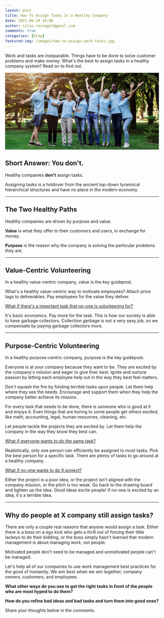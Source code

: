 ```yaml
---
layout: post
title: How To Assign Tasks In a Healthy Company
date: 2021-06-29 10:00
author: silas.reinagel@gmail.com
comments: true
categories: [blog]
featured-img: /images/how-to-assign-work-tasks.jpg
---
```


Work and tasks are inseparable. Things have to be done to solve customer problems and make money. What's the best to assign tasks in a healthy company system? Read on to find out.

<img src="/images/how-to-assign-work-tasks.jpg" alt="Happy Volunteers Excited to take on Work Tasks"/>

## Short Answer: You don't.

Healthy companies **don't** assign tasks.

Assigning tasks is a holdover from the ancient top-down tyrannical hierarchical structures and have no place in the modern economy.

---

## The Two Healthy Paths

Healthy companies are driven by purpose and value. 

**Value** is what they offer to their customers and users, in exchange for money.

**Purpose** is the reason why the company is solving the particular problems they are.

---

## Value-Centric Volunteering

In a healthy value-centric company, value is the key guidepost. 

What's a healthy value-centric way to motivate employees? Attach price tags to deliverables. Pay employees for the value they deliver.

<u>What if there's a important task that no-one is volunteering for?</u>

It's basic economics. Pay more for the task. This is how our society is able to have garbage collectors. Collection garbage is not a very sexy job, so we compensate by paying garbage collectors more.

---

## Purpose-Centric Volunteering

In a healthy purpose-centric company, purpose is the key guidepost.

Everyone is at your company because they want to be. They are excited by the company's mission and eager to give their best. Ignite and nurture passion by letting each employee help out in the way they best feel matters. 

Don't squash the fire by foisting terrible tasks upon people. Let them help where they see the needs. Encourage and support them when they help the company better achieve its mission.

For every task that needs to be done, there is someone who is good at it and enjoys it. Even things that are boring to some people get others excited, like math, accounting, legal, human resources, cleaning, etc. 

Let people tackle the projects they are excited by. Let them help the company in the way they know they best can.

<u>What if everyone wants to do the same task?</u>

Realistically, only one person can efficiently be assigned to most tasks. Pick the best person for a specific task. There are plenty of tasks to go around at a healthy company.

<u>What if no-one wants to do X project?</u>

Either the project is a poor idea, or the project isn't aligned with the company mission, or the pitch is too weak. Go back to the drawing board and tighten up the idea. Good ideas excite people! If no-one is excited by an idea, it's a terrible idea.

---

## Why do people at X company still assign tasks?

There are only a couple real reasons that anyone would assign a task. Either there is a boss on a ego kick who gets a thrill out of forcing their little lackeys to do their bidding, or the boss simply hasn't learned that modern management is about managing work, not people. 

Motivated people don't need to be managed and unmotivated people can't be managed.

Let's help all of our companies to use work management best practices for the good of humanity. We win best when we win together, company owners, customers, and employees.

**What other ways do you use to get the right tasks in front of the people who are most hyped to do them?**

**How do you refine bad ideas and bad tasks and turn them into good ones?**

Share your thoughts below in the comments.
